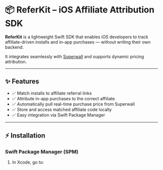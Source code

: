 # 📦 ReferKit – iOS Affiliate Attribution SDK

**ReferKit** is a lightweight Swift SDK that enables iOS developers to track affiliate-driven installs and in-app purchases — without writing their own backend.

It integrates seamlessly with [Superwall](https://www.superwall.com/) and supports dynamic pricing attribution.

---

## ✨ Features

- ✅ Match installs to affiliate referral links
- ✅ Attribute in-app purchases to the correct affiliate
- ✅ Automatically pull real-time purchase price from Superwall
- ✅ Store and access matched affiliate code locally
- ✅ Easy integration via Swift Package Manager

---

## ⚡ Installation

### Swift Package Manager (SPM)

1. In Xcode, go to:
